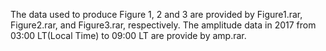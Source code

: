 The data used to produce Figure 1, 2 and 3 are provided by Figure1.rar, Figure2.rar, and Figure3.rar, respectively.
The amplitude data in 2017 from 03:00 LT(Local Time) to 09:00 LT are provide by amp.rar.
